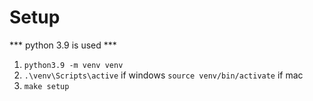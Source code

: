 # Setup
 *** python 3.9 is used ***
1. ``` python3.9 -m venv venv ```
2. ``` .\venv\Scripts\active ``` if windows
    ``` source venv/bin/activate ``` if mac
3. ``` make setup ```
